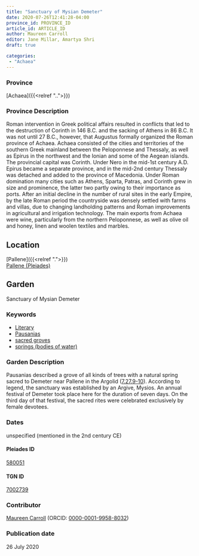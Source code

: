 ```yaml
---
title: "Sanctuary of Mysian Demeter"
date: 2020-07-26T12:41:28-04:00
province_id: PROVINCE_ID
article_id: ARTICLE_ID
author: Maureen Carroll
editor: Jane Millar, Amartya Shri
draft: true

categories:
 - "Achaea"
---
```


### Province

[Achaea]({{<relref "..">}})

### Province Description

Roman intervention in Greek political affairs resulted in conflicts that led to the destruction of Corinth in 146 B.C. and the sacking of Athens in 86 B.C. It was not until 27 B.C., however, that Augustus formally organized the Roman province of Achaea. Achaea consisted of the cities and territories of the southern Greek mainland between the Peloponnese and Thessaly, as well as Epirus in the northwest and the Ionian and some of the Aegean islands.
The provincial capital was Corinth. Under Nero in the mid-1st century A.D. Epirus became a separate province, and in the mid-2nd century Thessaly was detached and added to the province of Macedonia. Under Roman domination many cities such as Athens, Sparta, Patras, and Corinth grew in size and prominence, the latter two partly owing to their importance as ports.  After an initial decline in the number of rural sites in the early Empire, by the late Roman period the countryside was densely settled with farms and villas, due to changing landholding patterns and Roman improvements in agricultural and irrigation technology. The main exports from Achaea were wine, particularly from the northern Peloponnese, as well as olive oil and honey, linen and woolen textiles and marbles.

## Location

[Pallene]({{<relref ".">}}) \
[Pallene (Pleiades)](https://pleiades.stoa.org/places/580051)

<!--### Location Description-->

<!-- LEAVE THIS BLANK FOR NOW

## Sublocation

[AREA WITHIN LOCATION, LIKE “PALATINE HILL”](GEOREFERENCE LINK)
A sublocation is any area larger than an individual garden, but located within a location. I would always try to include a link to a controlled vocabulary here if possible. This ID may well be different from the Garden ID, e.g., Pompeii versus a Garden in one of the houses which has its own Pleiades ID.
-->

<!--### Sublocation Description-->

<!-- DESCRIPTION -->

## Garden

Sanctuary of Mysian Demeter

### Keywords

- [Literary](#)
- [Pausanias](https://catalog.perseus.org/cite-collections/authors/urn:cite:perseus:author.1054.1)
- [sacred groves](http://vocab.getty.edu/page/aat/300251876)
- [springs (bodies of water)](http://vocab.getty.edu/page/aat/300008697)

### Garden Description

Pausanias described a grove of all kinds of trees with a natural spring sacred to Demeter near Pallene in the Argolid ([7.27.9-10](http://data.perseus.org/citations/urn:cts:greekLit:tlg0525.tlg001.perseus-eng1:7.27)).  According to legend, the sanctuary was established by an Argive, Mysios.  An annual festival of Demeter took place here for the duration of seven days.  On the third day of that festival, the sacred rites were celebrated exclusively by female devotees.

<!--### Maps-->

<!--
OLD WAY (DO NOT USE)
![alt_text](../../images/image_name.ext)
*CAPTION*

NEW WAY ↓↓↓↓
{{< figure src="../images/image_name.ext" alt="ALT_TEXT" title="CAPTION" >}}

### Plans

OLD WAY (DO NOT USE)
![alt_text](../../images/image_name.ext)
*CAPTION*

NEW WAY ↓↓↓↓
{{< figure src="../images/image_name.ext" alt="ALT_TEXT" title="CAPTION" >}}
-->

<!--### Images-->

<!--
OLD WAY (DO NOT USE)
![alt_text](../../images/image_name.ext)
*CAPTION*

NEW WAY ↓↓↓↓
{{< figure src="../images/image_name.ext" alt="ALT_TEXT" title="CAPTION" >}}
-->

### Dates

unspecified (mentioned in the 2nd century CE)

<!--
### Bibliography

- BIB_ENTRY [(worldcat)](WORLDCAT_LINK_URL)
-->

<!--#### Periodo ID-->

<!-- [PERIODO_ID](https://pleiades.stoa.org/places/PLEIADES_ID) -->

#### Pleiades ID

[580051](https://pleiades.stoa.org/places/580051)

#### TGN ID

[7002739](http://vocab.getty.edu/page/tgn/7002739)

### Contributor

[Maureen Carroll](link) (ORCID: [0000-0001-9958-8032](https://orcid.org/0000-0001-9958-8032))

### Publication date

26 July 2020

<!--### Related articles-->

<!-- Links to other related articles. Leave blank for now -->